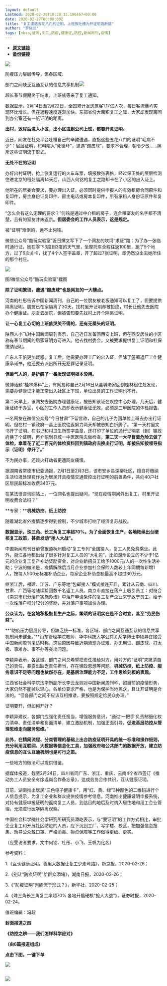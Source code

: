 ```yaml
---
layout: default
Lastmod: 2020-02-28T10:20:13.196467+00:00
date: 2020-02-27T00:00:00Z
title: "复工遭遇五花八门的证明，上班族吐槽为开证明跑断腿"
author: "罗晓兰"
tags: [nbsp,证明,复工,防疫,健康证,防控,新闻周刊,疫情]
---
```


* [**原文链接**](https://mp.weixin.qq.com/s/Fg3t4duysidB0YNqiCbsaA)
* [**备份链接**](http://archive.is/LC8Gc)


![](/images/post/a31e108fde9932626644bf0a069bf51f.jpg)  

防疫压力层层传导，但各区域、

部门之间缺乏互通互认的信息共享机制![](/images/post/1b7e0e3b01165fbbe9a26c231935bc0b.jpg)

超长春节假期终于结束，上班族等来了复工通知。

数据显示，2月14日至2月22日，全国累计发送旅客1.17亿人次，每日客流量均实现环比增长。但在返程速度逐渐加快，东部省份大面积复工之际，大家却发现离回到办公室还有一纸证明的距离。

**出村，返程后进入小区，出小区进到公司上班，都要开具证明。**

近日，网友在社交平台吐槽自己的辛酸遭遇，直指这些五花八门的证明“毛病不少”：层层证明，材料陷入“死循环”，遭遇“踢皮球”，要求不合理，朝令夕改……痛斥这些证明流于形式。

**无处不在的证明**

办好出村证明，抢上恢复运行的火车车票，填报数张表格，经过保卫处的层层检测住进北京的租处隔离14天后，山西人何铭的复工之路却卡在了小区的出入证上。

他所在的居委会要求，要办理出入证，必须同时提供申报人的有效租房合同原件和复印件，房主身份证复印件、房主电话或房本复印件，所有承租人身份证原件和复印件。

“怎么会有这么无理的要求？”何铭是通过中介租的房子，连合租室友的名字都不清楚，且有的室友并未返京。**但居委会的工作人员表示，这是规定。**

被“证明”难倒的，远不止何铭。

微信公众号“酷玩实验室”近日撰文写下了一个网友的坎坷“求证”路：为了办一张临时通行证，她在零下3度到3度的天气里，坐摩托车全程往返100里，跑了5个地方，过了6次关卡，找了4个人签字盖章，开了超过7张证明，却仍然没出去她所住的那个村庄。

![](/images/post/353bcf8ee19cdb69fb6e6b7c8d512aad.jpg)

图/微信公众号“酷玩实验室”截图

**除了证明繁琐，遭遇“踢皮球”也是网友的一大槽点。**

河南的杜彤告诉中国新闻周刊，自己的一位朋友被老板通知可以复工了，但要提供隔离证明。朋友已在家隔离了30天，找村里开证明却被拒绝，村长让他先去医院办个健康证。朋友去医院，但被告知要先找村上开个隔离证明。

**让一心复工心切的上班族哭笑不得的，还有无厘头的证明。**

陕西人小飞对中国新闻周刊表示，自己近日准备回西安上班，但在西安居住的小区称有春节期间的居家证明方可进入。他去找村委会，又被要求提供复工证明和社保缴纳证明。

广东人王帆更加疑惑。复工后，他需要办理工厂的出入证，但除了签署返厂工作健康承诺书，他还要去派出所开无犯罪记录证明。

**但最气人的，是折腾了一番发现证明根本没用。**

微博话题“桂林爆料”上，有网友称自己2月16日从县城老家回到桂林租住处发现，需要办健康证才能正常出入社区上下班，单位出具的工作证明也不行。

第二天早上，该网友去医院办理健康证，被告知该证在疾控中心办理。几天后，健康证终于办妥，小区的工作人员却表示健康证无效，必须是三甲医院的体检报告。

一名网友在微信公众号“今日甘肃”下留言称，自己的儿子为回单位上班去办出行证明，但在村—镇政府—县上医院往返努力两天却被告知白折腾了。“第一天村里文书开了证明，在书记和村卫生所签字盖章，还打印了单位的通行证明拿（到）镇政府换了个证明，再介绍到县城一中医医院去做检查。**第二天一大早冒着危险去做了体检，拿着花了近二百元的体检资料回到镇政府去换出行证明，却被告知按领导指示（证明）停开了。**”

不为民办事，还趁火打劫者更遭网友痛恨。

据湖南省常德市纪委通报，2月1日至2月3日，该市安乡县深柳社区，擅自将缴纳生活垃圾处理费作为为居民开具疫情交通管控出行证明的前置条件，共向40户社区居民超标准收费3407元。

在某法律咨询网站上，一位网名也提出疑问，“现在疫情期间外出复工，村里开证明收费合法吗？”

**专家：****机械防控、纸上防控**

随着湖北省外疫情逐步得到控制，不少城市打响了经济复苏战役。

**数据显示，珠三角、长三角复工率超70%。为了全面恢复生产，各地陆续出台硬核复工政策，甚至发动“抢人大战”。**

中国新闻周刊日前曾报道杭州启动“复工专列”全国接人，复工人员免费乘坐。此外，浙江各地都出台了很多针对复工人员的“大礼包”，比如湖州设立的不少于1亿元的企业复工复产补助奖励资金，对企业新招员工给予1000元/人的一次性生活补助；宁波的做法是，疫情解除后当月企业参加社会保险人数较上年同期每新增1人，按每人500元标准补助企业，每家企业补助总额最高不超过30万元。

继浙江后，福建、江苏、广东等地“包邮接人”模式接连开启，累计从云南、四川、甘肃、广西等地陆续接回数千名返工人员。南京市直接在落户上吸引员工：对符合《南京市积分落户实施办法》中落户申请条件的复工复产企业来宁返宁员工，给予一次性落户积分12分的奖励，并对落户事项加快办理。

**公众认为，在各地积极恢复生产之际，繁琐的证明实在是不合时宜，甚至“劳民伤财”。**

**“防疫压力层层传导，但缺乏统一标准，各区域、部门之间互通互认的信息共享机制尚未健全。”**山东管理学院教师、华中科技大学公共关系学博士李颖异在接受中国新闻周刊采访时称，这些原因导致近期涌现办证难、办无用证、踢皮球、打太极、事难办、事不办等突出问题。

李颖异表示，各区域、部门之间总希望把责任推给对方，用对方的“证明”来撇清自己的责任，暴露出缺乏责任担当，存在懒政思想等问题。**机械防控、纸上防控、服务意识不足等问题也依然存在，是基层治理能力不足，工作思维刻板的表现。**

江西省社会科学院法学所副所长李云龙则对中国新闻周刊称，照目前的疫情形势，大家仍然不能掉以轻心。各单位要求严格，也是为保护当地民众，且让开证明是合法的。“但各部门之间不应该互相推诿，要按照规定给民众办理。”

证明要开，但如何开好？

李颖异建议，各部门应强化责任担当，增强服务意识，“通过‘一把手’负责制细化权力清单、责任清单和负面清单，建立激励机制，加强正面引导，**促进基层防控从管理思维走向服务思维。**”

**此外，在精简流程、分类管理的基础上出台防疫证明开具的统一标准和操作细则，充分利用互联网、大数据等信息化工具，加强政府和公共部门的数据开放，建立防疫信息的互认互通机制也是可行之策。**

一些地方的做法可以提供借鉴。

据媒体报道，截至2月24日，四川省同广东、浙江、重庆、云南4个省市签订《推动务工人员安全有序返岗合作备忘录》，达成劳务合作共识，互认健康证明。

日前，湖南推出居民“三色电子健康卡”，用“红、黄、绿”3种颜色的二维码进行个人信息提示，为复工企业和群众提供疫情参考信息。河南推出健康证明申报系统，对持有健康申报证明的返岗复工人员，到达目的地后及时纳入居住地和用工企业管理，无须进行医学隔离观察。

中国社会科学院社会学研究所研究员潘屹表示，与“要证明”的工作方式相比，审批企业复工和开展社区防疫的人员，应下沉到工厂、写字楼、校区，把加强信息搜集、劝导公众戴口罩、严格消毒、物资保障等工作做得更细、更实。

（应受访者要求，文中何铭、杜彤、小飞、王帆为化名）

参考资料：

1.《互认健康证明，善用大数据让复工少走弯路》，新京报，2020-02-26；

2.《别让“防疫证明”给群众添堵》，湖南日报，2020-02-26；

3.《“防疫证明”岂能流于形式？》，新华社，2020-02-25；

4.《珠三角长三角复工率超70% 各地开启硬核“抢人大战”》，证券时报，2020-02-24。

值班编辑：冯超  

**封面报道之四**

**《防控之辨——我们怎样科学应对》**

**（由6篇报道组成）**

****点击下图，一键下单****

![](/images/post/4a4b854b486a1d693d504892f5b035d0.jpg)

![](/images/post/e7d75581cc05b5b4850558294bf97f5f.jpg)
--------------------------------------------------------------------------------------------------------------------------------------------------------

